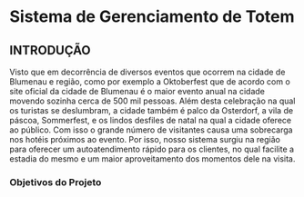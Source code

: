 # **Sistema de Gerenciamento de Totem**
## **INTRODUÇÃO**

Visto que em decorrência de diversos eventos que ocorrem na cidade de Blumenau e região, como por exemplo a Oktoberfest que de acordo com o site oficial da cidade de Blumenau é o maior evento anual na cidade movendo sozinha cerca de 500 mil pessoas.
 Além desta celebração na qual os turistas se deslumbram, a cidade também é palco da Osterdorf, a vila de páscoa, Sommerfest, e os lindos desfiles de natal na qual a cidade oferece ao público.
 Com isso o grande número de visitantes causa uma sobrecarga nos hotéis próximos ao evento. Por isso, nosso sistema surgiu na região para oferecer um autoatendimento rápido para os clientes,  no qual facilite a estadia do mesmo e um maior aproveitamento dos momentos dele na visita.  

 ### Objetivos do Projeto


